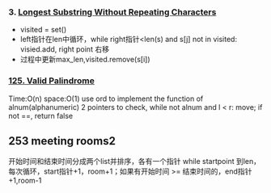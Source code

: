 ### 3. [Longest Substring Without Repeating Characters](https://github.com/liangliang1120/leetcode/blob/main/solutions/twoPointers_3.py)
- visited = set()
- left指针在len中循环，while right指针<len(s) and s[j] not in visited: visied.add, right point 右移
- 过程中更新max_len,visited.remove(s[i])

### [125. Valid Palindrome](https://github.com/liangliang1120/leetcode/blob/main/solutions/125ValidPalindrome)
Time:O(n) space:O(1)
use ord to implement the function of alnum(alphanumeric)
2 pointers to check, while not alnum and l < r: move; if not ==, return false

## 253 meeting rooms2
开始时间和结束时间分成两个list并排序，各有一个指针
while startpoint 到len，每次循环，start指针+1，room+1；如果有开始时间 >= 结束时间的，end指针+1,room-1



